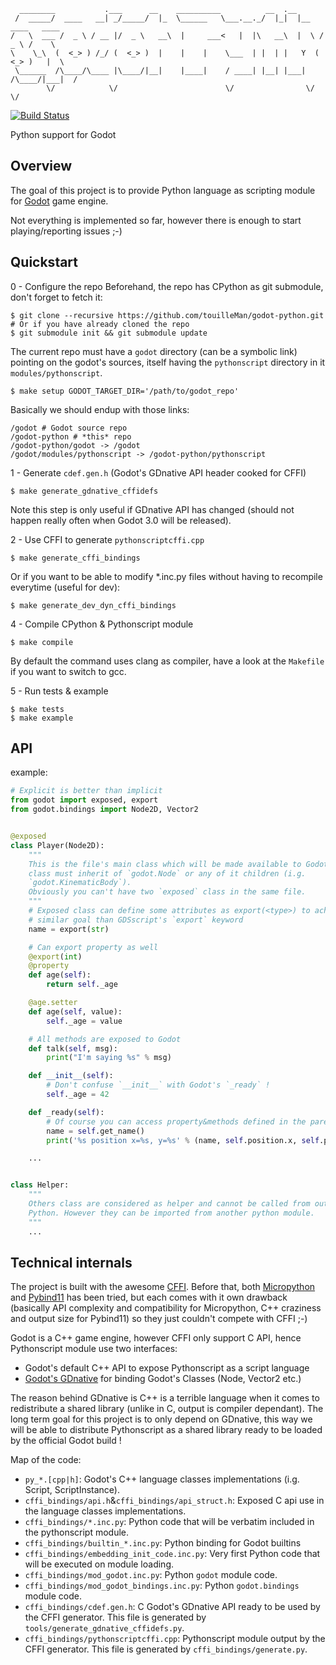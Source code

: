 
      ________           .___      __    __________          __  .__                   
     /  _____/  ____   __| _/_____/  |_  \______   \___.__._/  |_|  |__   ____   ____  
    /   \  ___ /  _ \ / __ |/  _ \   __\  |     ___<   |  |\   __\  |  \ /  _ \ /    \ 
    \    \_\  (  <_> ) /_/ (  <_> )  |    |    |    \___  | |  | |   Y  (  <_> )   |  \
     \______  /\____/\____ |\____/|__|    |____|    / ____| |__| |___|  /\____/|___|  /
            \/            \/                        \/                \/            \/ 

[![Build Status](https://travis-ci.org/touilleMan/godot-python.svg?branch=master)](https://travis-ci.org/touilleMan/godot-python)

Python support for Godot


Overview
--------

The goal of this project is to provide Python language as scripting module for
[Godot](http://godotengine.org) game engine.

Not everything is implemented so far, however there is enough to start
playing/reporting issues ;-)


Quickstart
----------

0 - Configure the repo
Beforehand, the repo has CPython as git submodule, don't forget to fetch it:
```
$ git clone --recursive https://github.com/touilleMan/godot-python.git
# Or if you have already cloned the repo
$ git submodule init && git submodule update
```

The current repo must have a `godot` directory (can be a symbolic link) pointing
on the godot's sources, itself having the `pythonscript` directory
in it `modules/pythonscript`.
```
$ make setup GODOT_TARGET_DIR='/path/to/godot_repo'
```

Basically we should endup with those links:
```
/godot # Godot source repo
/godot-python # *this* repo
/godot-python/godot -> /godot
/godot/modules/pythonscript -> /godot-python/pythonscript
```

1 - Generate `cdef.gen.h` (Godot's GDnative API header cooked for CFFI)
```
$ make generate_gdnative_cffidefs
```
Note this step is only useful if GDnative API has changed (should not
happen really often when Godot 3.0 will be released).

2 - Use CFFI to generate `pythonscriptcffi.cpp`
```
$ make generate_cffi_bindings
```
Or if you want to be able to modify *.inc.py files without having to recompile
everytime (useful for dev):
```
$ make generate_dev_dyn_cffi_bindings
```

4 - Compile CPython & Pythonscript module
```
$ make compile
```
By default the command uses clang as compiler, have a look at the `Makefile` if
you want to switch to gcc.

5 - Run tests & example
```
$ make tests
$ make example
```


API
---

example:

```python
# Explicit is better than implicit
from godot import exposed, export
from godot.bindings import Node2D, Vector2


@exposed
class Player(Node2D):
	"""
	This is the file's main class which will be made available to Godot. This
	class must inherit of `godot.Node` or any of it children (i.g.
	`godot.KinematicBody`).
	Obviously you can't have two `exposed` class in the same file.
	"""
	# Exposed class can define some attributes as export(<type>) to achieve
	# similar goal than GDSscript's `export` keyword
	name = export(str)

	# Can export property as well
	@export(int)
	@property
	def age(self):
		return self._age

	@age.setter
	def age(self, value):
		self._age = value

	# All methods are exposed to Godot
	def talk(self, msg):
		print("I'm saying %s" % msg)

	def __init__(self):
		# Don't confuse `__init__` with Godot's `_ready` !
		self._age = 42

	def _ready(self):
		# Of course you can access property&methods defined in the parent
		name = self.get_name()
		print('%s position x=%s, y=%s' % (name, self.position.x, self.position.y))

	...


class Helper:
	"""
	Others class are considered as helper and cannot be called from outside
	Python. However they can be imported from another python module.
	"""
	...


```


Technical internals
-------------------

The project is built with the awesome [CFFI](https://cffi.readthedocs.io/en/latest/).
Before that, both [Micropython](https://github.com/micropython/micropython) and
[Pybind11](https://github.com/pybind/pybind11) has been tried, but each comes with
it own drawback (basically API complexity and compatibility for Micropython,
C++ craziness and output size for Pybind11) so they just couldn't compete with
CFFI ;-)

Godot is a C++ game engine, however CFFI only support C API, hence Pythonscript
module use two interfaces:
- Godot's default C++ API to expose Pythonscript as a script language
- [Godot's GDnative](https://godotengine.org/article/dlscript-here) for binding Godot's
  Classes (Node, Vector2 etc.)

The reason behind GDnative is C++ is a terrible language when it comes to redistribute
a shared library (unlike in C, output is compiler dependant).
The long term goal for this project is to only depend on GDnative, this way we
will be able to distribute Pythonscript as a shared library ready to be loaded
by the official Godot build !

Map of the code:
- `py_*.[cpp|h]`: Godot's C++ language classes implementations (i.g. Script, ScriptInstance).
- `cffi_bindings/api.h`&`cffi_bindings/api_struct.h`: Exposed C api use in the language classes implementations.
- `cffi_bindings/*.inc.py`: Python code that will be verbatim included in the pythonscript module.
- `cffi_bindings/builtin_*.inc.py`: Python binding for Godot builtins
- `cffi_bindings/embedding_init_code.inc.py`: Very first Python code that will be executed on module loading.
- `cffi_bindings/mod_godot.inc.py`: Python `godot` module code.
- `cffi_bindings/mod_godot_bindings.inc.py`: Python `godot.bindings` module code.
- `cffi_bindings/cdef.gen.h`: C Godot's GDnative API ready to be used by the CFFI generator.
  This file is generated by `tools/generate_gdnative_cffidefs.py`.
- `cffi_bindings/pythonscriptcffi.cpp`: Pythonscript module output by the CFFI generator.
  This file is generated by `cffi_bindings/generate.py`.
